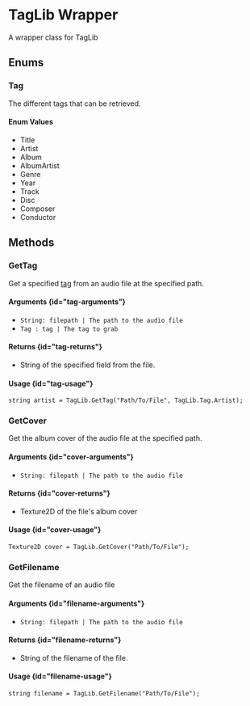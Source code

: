 # TagLib Wrapper
A wrapper class for TagLib

## Enums
### Tag
The different tags that can be retrieved.
#### Enum Values
* Title
* Artist
* Album
* AlbumArtist
* Genre
* Year
* Track
* Disc
* Composer
* Conductor

## Methods
### GetTag
Get a specified [tag](#tag) from an audio file at the specified path.
#### Arguments {id="tag-arguments"}
* `String: filepath | The path to the audio file`
* `Tag : tag | The tag to grab`
#### Returns {id="tag-returns"}
* String of the specified field from the file.
#### Usage {id="tag-usage"}
`string artist = TagLib.GetTag("Path/To/File", TagLib.Tag.Artist);`

### GetCover
Get the album cover of the audio file at the specified path.
#### Arguments {id="cover-arguments"}
* `String: filepath | The path to the audio file`
#### Returns {id="cover-returns"}
* Texture2D of the file's album cover
#### Usage {id="cover-usage"}
`Texture2D cover = TagLib.GetCover("Path/To/File");`
### GetFilename
Get the filename of an audio file
#### Arguments {id="filename-arguments"}
* `String: filepath | The path to the audio file`
#### Returns {id="filename-returns"}
* String of the filename of the file.
#### Usage {id="filename-usage"}
`string filename = TagLib.GetFilename("Path/To/File");`